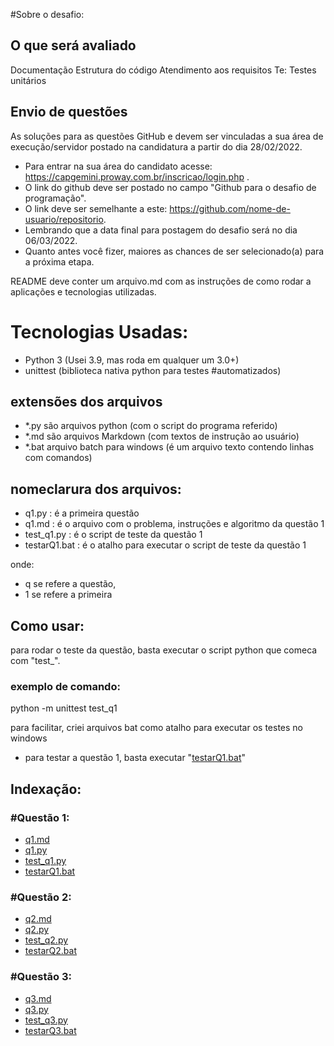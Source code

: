 
#Sobre o desafio:

## O que será avaliado

Documentação Estrutura do código Atendimento aos requisitos Те: Testes unitários

## Envio de questões

As soluções para as questões GitHub e devem ser vinculadas a sua área de execução/servidor postado na candidatura a partir do dia 28/02/2022. 
* Para entrar na sua área do candidato acesse: https://capgemini.proway.com.br/inscricao/login.php . 
* O link do github deve ser postado no campo "Github para o desafio de programação". 
* O link deve ser semelhante a este: https://github.com/nome-de-usuario/repositorio. 
* Lembrando que a data final para postagem do desafio será no dia 06/03/2022.
* Quanto antes você fizer, maiores as chances de ser selecionado(a) para a próxima etapa.

README deve conter um arquivo.md com as instruções de como rodar a
aplicações e tecnologias utilizadas.

# Tecnologias Usadas:

* Python 3 (Usei 3.9, mas roda em qualquer um 3.0+)
* unittest (biblioteca nativa python para testes #automatizados)

## extensões dos arquivos
*  *.py são arquivos python (com o script do programa referido)
*  *.md são arquivos Markdown (com textos de instrução ao usuário)
*  *.bat arquivo batch para windows (é um arquivo texto contendo linhas com comandos)

## nomeclarura dos arquivos:
* q1.py : é a primeira questão
* q1.md : é o arquivo com o problema, instruções e algoritmo da questão 1
* test_q1.py : é o script de teste da questão 1
* testarQ1.bat : é o atalho para executar o script de teste da questão 1

onde:
*    q se refere a questão,
*    1 se refere a primeira
    

## Como usar:
para rodar o teste da questão, basta executar o script python que comeca com "test_".
  
###  exemplo de comando:
  python -m unittest test_q1

para facilitar, criei arquivos bat como atalho para executar os testes no windows
* para testar a questão 1, basta executar "[testarQ1.bat](./testarQ1.bat)"
## Indexação:

### #Questão 1:
* [q1.md](./q1.md)
* [q1.py](./q1.py)  
* [test_q1.py](./test_q1.py)
* [testarQ1.bat](./testarQ1.bat)

### #Questão 2:
* [q2.md](./q2.md)
* [q2.py](./q2.py)  
* [test_q2.py](./test_q2.py)
* [testarQ2.bat](./testarQ2.bat)

### #Questão 3:
* [q3.md](./q3.md)
* [q3.py](./q3.py)  
* [test_q3.py](./test_q3.py)
* [testarQ3.bat](./testarQ3.bat)
